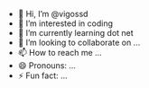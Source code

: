 - 👋 Hi, I’m @vigossd
- 👀 I’m interested in coding
- 🌱 I’m currently learning dot net
- 💞️ I’m looking to collaborate on ...
- 📫 How to reach me ...
- 😄 Pronouns: ...
- ⚡ Fun fact: ...

<!---
vigossd/vigossd is a ✨ special ✨ repository because its `README.md` (this file) appears on your GitHub profile.
You can click the Preview link to take a look at your changes.
--->

